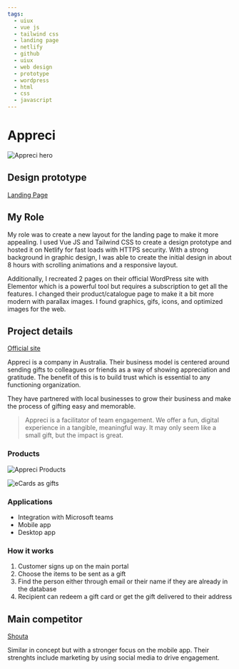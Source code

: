 ```yaml
---
tags:
  - uiux
  - vue js
  - tailwind css
  - landing page
  - netlify
  - github
  - uiux
  - web design
  - prototype
  - wordpress
  - html
  - css
  - javascript
---
```


# Appreci

![Appreci hero](/work/uiux/appreci/appreci-hero.png)

## Design prototype

[Landing Page](https://appreci.netlify.app)

## My Role
My role was to create a new layout for the landing page to make it more appealing.  I used Vue JS and Tailwind CSS to create a design prototype and hosted it on Netlify for fast loads with HTTPS security.  With a strong background in graphic design, I was able to create the initial design in about 8 hours with scrolling animations and a responsive layout.   

Additionally, I recreated 2 pages on their official WordPress site with Elementor which is a powerful tool but requires a subscription to get all the features.  I changed their product/catalogue page to make it a bit more modern with parallax images.  I found graphics, gifs, icons, and optimized images for the web.  

## Project details

[Official site](https://appreci.io)

Appreci is a company in Australia. Their business model is centered around sending gifts to colleagues or friends as a way of showing appreciation and gratitude.  The benefit of this is to build trust which is essential to any functioning organization.

They have partnered with local businesses to grow their business and make the process of gifting easy and memorable.

>Appreci is a facilitator of team engagement. We offer a fun, digital experience in a tangible, meaningful way. It may only seem like a small gift, but the impact is great.

### Products

![Appreci Products](/work/uiux/appreci/appreci-products.png)

![eCards as gifts](/work/uiux/appreci/appreci-ecards.png)

### Applications

- Integration with Microsoft teams
- Mobile app
- Desktop app

### How it works

1. Customer signs up on the main portal
2. Choose the items to be sent as a gift
3. Find the person either through email or their name if they are already in the database
4. Recipient can redeem a gift card or get the gift delivered to their address

## Main competitor

[Shouta](https://www.shouta.co/)

Similar in concept but with a stronger focus on the mobile app.  Their strenghts include marketing by using social media to drive engagement. 